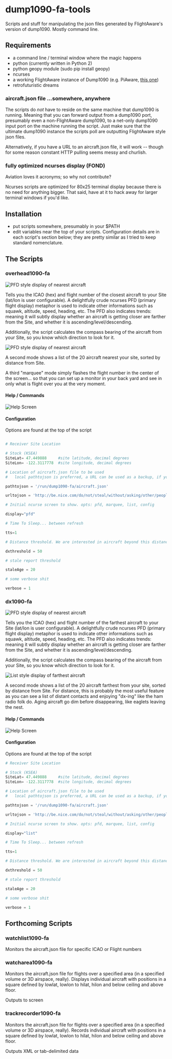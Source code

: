 # dump1090-fa-tools
Scripts and stuff for manipulating the json files generated by FlightAware's version of dump1090. Mostly command line.

## Requirements

- a command line / terminal window where the magic happens
- python (currently written in Python 2)
- python geopy module (sudo pip install geopy)
- ncurses
- a working FlightAware instance of Dump1090 (e.g. PiAware, [this one](https://github.com/flightaware/dump1090))
- retrofuturistic dreams

### aircraft.json file ...somewhere, anywhere

The scripts do *not* have to reside on the same machine that dump1090 is running. Meaning that you can forward output from a dump1090 port, presumably even a non-FlightAware dump1090, to a net-only dump1090 input port on the machine running the script. Just make sure that the ultimate dump1090 instance the scripts poll are outputting FlightAware style json files. 

Alternatively, if you have a URL to an aircraft.json file, it will work -- though for some reason constant HTTP pulling seems messy and churlish.

### fully optimized ncurses display (FOND)

Aviation loves it acronyms; so why not contribute?

Ncurses scripts are optimized for 80x25 terminal display because there is no need for anything bigger. That said, have at it to hack away for larger terminal windows if you'd like.


## Installation

- put scripts somewhere, presumably in your $PATH
- edit variables near the top of your scripts. Configuration details are in each script's section below; they are pretty similar as I tried to keep standard nomenclature.


## The Scripts

### overhead1090-fa

![PFD style display of nearest aircraft](https://github.com/hardfemmegarage/dump1090-fa-tools/blob/screenshots/overhead1090-fa-PFD.png)

Tells you the ICAO (hex) and flight number of the closest aircraft to your Site (lat/lon is user configurable). A delightfully crude ncurses PFD (primary flight display) metaphor is used to indicate other informations such as squawk, altitude, speed, heading, etc. The PFD also indicates trends: meaning it will subtly display whether an aircraft is getting closer are farther from the Site, and whether it is ascending/level/descending.

Additionally, the script calculates the compass bearing of the aircraft from your Site, so you know which direction to look for it.

![PFD style display of nearest aircraft](https://github.com/hardfemmegarage/dump1090-fa-tools/blob/screenshots/overhead1090-fa-LIST.png)

A second mode shows a list of the 20 aircraft nearest your site, sorted by distance from Site.

A third "marquee" mode simply flashes the flight number in the center of the screen... so that you can set up a monitor in your back yard and see in only what is flight over you at the very moment.

#### Help / Commands

![Help Screen](https://github.com/hardfemmegarage/dump1090-fa-tools/blob/screenshots/overhead1090-fa-HELP.png)

#### Configuration

Options are found at the top of the script

```python

# Receiver Site Location

# Stock (KSEA)
SiteLat= 47.449888     #site latitude, decimal degrees
SiteLon= -122.3117778  #site longitude, decimal degrees

# Location of aircraft.json file to be used
#   local pathtojson is preferred, a URL can be used as a backup, if you must

pathtojson = '/run/dump1090-fa/aircraft.json'

urltojson = 'http://be.nice.com/do/not/steal/without/asking/other/peoples/aircraft.json'

# Initial ncurse screen to show. opts: pfd, marquee, list, config

display="pfd"

# Time To Sleep... between refresh

tts=1

# Distance threshold. We are interested in aircraft beyond this distance from Site

dxthreshold = 50

# stale report threshold

staleAge = 20

# some verbose shit

verbose = 1

```

### dx1090-fa


![PFD style display of nearest aircraft](https://github.com/hardfemmegarage/dump1090-fa-tools/blob/screenshots/dx1090-fa-PFD.png)

Tells you the ICAO (hex) and flight number of the farthest aircraft to your Site (lat/lon is user configurable). A delightfully crude ncurses PFD (primary flight display) metaphor is used to indicate other informations such as squawk, altitude, speed, heading, etc. The PFD also indicates trends: meaning it will subtly display whether an aircraft is getting closer are farther from the Site, and whether it is ascending/level/descending.


Additionally, the script calculates the compass bearing of the aircraft from your Site, so you know which direction to look for it.


![List style display of farthest aircraft](https://github.com/hardfemmegarage/dump1090-fa-tools/blob/screenshots/dx1090-fa-LIST.png)

A second mode shows a list of the 20 aircraft farthest from your site, sorted by distance from Site. For distance, this is probably the most useful feature as you can see a list of distant contacts and enjoying "dx-ing" like the ham radio folk do. Aging aircraft go dim before disappearing, like eaglets leaving the nest.

#### Help / Commands

![Help Screen](https://github.com/hardfemmegarage/dump1090-fa-tools/blob/screenshots/dx1090-fa-HELP.png)


#### Configuration

Options are found at the top of the script

```python
# Receiver Site Location

# Stock (KSEA)
SiteLat= 47.449888     #site latitude, decimal degrees
SiteLon= -122.3117778  #site longitude, decimal degrees

# Location of aircraft.json file to be used
#   local pathtojson is preferred, a URL can be used as a backup, if you must

pathtojson = '/run/dump1090-fa/aircraft.json'

urltojson = 'http://be.nice.com/do/not/steal/without/asking/other/peoples/aircraft.json'

# Initial ncurse screen to show. opts: pfd, marquee, list, config

display="list"

# Time To Sleep... between refresh

tts=1

# Distance threshold. We are interested in aircraft beyond this distance from Site

dxthreshold = 50

# stale report threshold

staleAge = 20

# some verbose shit

verbose = 1

```

## Forthcoming Scripts

### watchlist1090-fa


Monitors the aircraft.json file for specific ICAO or Flight numbers 


### watcharea1090-fa


Monitors the aircraft.json file for flights over a specified area (in a specified volume or 3D airspace, really). Displays individual aircraft with positions in a square defined by lowlat, lowlon to hilat, hilon and below ceiling and above floor.

Outputs to screen


### trackrecorder1090-fa

Monitors the aircraft.json file for flights over a specified area (in a specified volume or 3D airspace, really). Records individual aircraft with positions in a square defined by lowlat, lowlon to hilat, hilon and below ceiling and above floor.

Outputs XML or tab-delimited data


